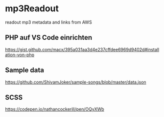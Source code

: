 # mp3Readout
readout mp3 metadata and links from AWS

## PHP auf VS Code einrichten
https://gist.github.com/macx/395a031aa3d4e237cffdee6969d9402d#installation-von-php

## Sample data
https://github.com/ShivamJoker/sample-songs/blob/master/data.json

## SCSS
https://codepen.io/nathancockerill/pen/OQyXWb






